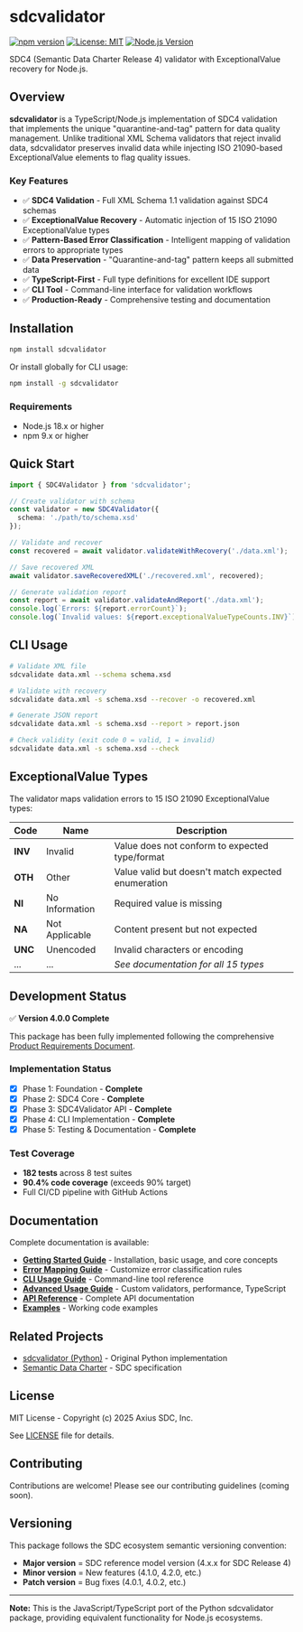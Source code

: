 # sdcvalidator

[![npm version](https://img.shields.io/npm/v/sdcvalidator.svg)](https://www.npmjs.com/package/sdcvalidator)
[![License: MIT](https://img.shields.io/badge/License-MIT-blue.svg)](https://opensource.org/licenses/MIT)
[![Node.js Version](https://img.shields.io/node/v/sdcvalidator.svg)](https://nodejs.org)

SDC4 (Semantic Data Charter Release 4) validator with ExceptionalValue recovery for Node.js.

## Overview

**sdcvalidator** is a TypeScript/Node.js implementation of SDC4 validation that implements the unique "quarantine-and-tag" pattern for data quality management. Unlike traditional XML Schema validators that reject invalid data, sdcvalidator preserves invalid data while injecting ISO 21090-based ExceptionalValue elements to flag quality issues.

### Key Features

- ✅ **SDC4 Validation** - Full XML Schema 1.1 validation against SDC4 schemas
- ✅ **ExceptionalValue Recovery** - Automatic injection of 15 ISO 21090 ExceptionalValue types
- ✅ **Pattern-Based Error Classification** - Intelligent mapping of validation errors to appropriate types
- ✅ **Data Preservation** - "Quarantine-and-tag" pattern keeps all submitted data
- ✅ **TypeScript-First** - Full type definitions for excellent IDE support
- ✅ **CLI Tool** - Command-line interface for validation workflows
- ✅ **Production-Ready** - Comprehensive testing and documentation

## Installation

```bash
npm install sdcvalidator
```

Or install globally for CLI usage:

```bash
npm install -g sdcvalidator
```

### Requirements

- Node.js 18.x or higher
- npm 9.x or higher

## Quick Start

```typescript
import { SDC4Validator } from 'sdcvalidator';

// Create validator with schema
const validator = new SDC4Validator({
  schema: './path/to/schema.xsd'
});

// Validate and recover
const recovered = await validator.validateWithRecovery('./data.xml');

// Save recovered XML
await validator.saveRecoveredXML('./recovered.xml', recovered);

// Generate validation report
const report = await validator.validateAndReport('./data.xml');
console.log(`Errors: ${report.errorCount}`);
console.log(`Invalid values: ${report.exceptionalValueTypeCounts.INV}`);
```

## CLI Usage

```bash
# Validate XML file
sdcvalidate data.xml --schema schema.xsd

# Validate with recovery
sdcvalidate data.xml -s schema.xsd --recover -o recovered.xml

# Generate JSON report
sdcvalidate data.xml -s schema.xsd --report > report.json

# Check validity (exit code 0 = valid, 1 = invalid)
sdcvalidate data.xml -s schema.xsd --check
```

## ExceptionalValue Types

The validator maps validation errors to 15 ISO 21090 ExceptionalValue types:

| Code | Name | Description |
|------|------|-------------|
| **INV** | Invalid | Value does not conform to expected type/format |
| **OTH** | Other | Value valid but doesn't match expected enumeration |
| **NI** | No Information | Required value is missing |
| **NA** | Not Applicable | Content present but not expected |
| **UNC** | Unencoded | Invalid characters or encoding |
| ... | ... | *See documentation for all 15 types* |

## Development Status

✅ **Version 4.0.0 Complete**

This package has been fully implemented following the comprehensive [Product Requirements Document](./PRD.md).

### Implementation Status

- [x] Phase 1: Foundation - **Complete**
- [x] Phase 2: SDC4 Core - **Complete**
- [x] Phase 3: SDC4Validator API - **Complete**
- [x] Phase 4: CLI Implementation - **Complete**
- [x] Phase 5: Testing & Documentation - **Complete**

### Test Coverage

- **182 tests** across 8 test suites
- **90.4% code coverage** (exceeds 90% target)
- Full CI/CD pipeline with GitHub Actions

## Documentation

Complete documentation is available:

- **[Getting Started Guide](./docs/guides/getting-started.md)** - Installation, basic usage, and core concepts
- **[Error Mapping Guide](./docs/guides/error-mapping.md)** - Customize error classification rules
- **[CLI Usage Guide](./docs/guides/cli-usage.md)** - Command-line tool reference
- **[Advanced Usage Guide](./docs/guides/advanced-usage.md)** - Custom validators, performance, TypeScript
- **[API Reference](./docs/api/)** - Complete API documentation
- **[Examples](./examples/)** - Working code examples

## Related Projects

- [sdcvalidator (Python)](https://github.com/Axius-SDC/sdcvalidator) - Original Python implementation
- [Semantic Data Charter](https://semanticdatacharter.com/) - SDC specification

## License

MIT License - Copyright (c) 2025 Axius SDC, Inc.

See [LICENSE](./LICENSE) file for details.

## Contributing

Contributions are welcome! Please see our contributing guidelines (coming soon).

## Versioning

This package follows the SDC ecosystem semantic versioning convention:
- **Major version** = SDC reference model version (4.x.x for SDC Release 4)
- **Minor version** = New features (4.1.0, 4.2.0, etc.)
- **Patch version** = Bug fixes (4.0.1, 4.0.2, etc.)

---

**Note:** This is the JavaScript/TypeScript port of the Python sdcvalidator package, providing equivalent functionality for Node.js ecosystems.
